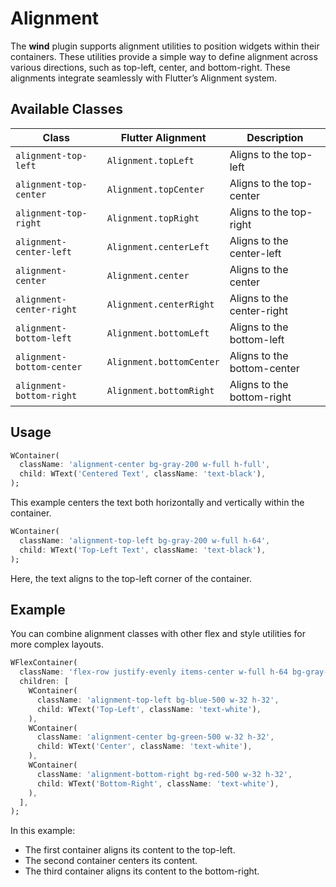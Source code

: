 # Alignment

The **wind** plugin supports alignment utilities to position widgets within their containers. These utilities provide a simple way to define alignment across various directions, such as top-left, center, and bottom-right. These alignments integrate seamlessly with Flutter’s Alignment system.

## Available Classes

| **Class**                 | **Flutter Alignment**    | **Description**             |
|---------------------------|--------------------------|-----------------------------|
| `alignment-top-left`      | `Alignment.topLeft`      | Aligns to the top-left      |
| `alignment-top-center`    | `Alignment.topCenter`    | Aligns to the top-center    |
| `alignment-top-right`     | `Alignment.topRight`     | Aligns to the top-right     |
| `alignment-center-left`   | `Alignment.centerLeft`   | Aligns to the center-left   |
| `alignment-center`        | `Alignment.center`       | Aligns to the center        |
| `alignment-center-right`  | `Alignment.centerRight`  | Aligns to the center-right  |
| `alignment-bottom-left`   | `Alignment.bottomLeft`   | Aligns to the bottom-left   |
| `alignment-bottom-center` | `Alignment.bottomCenter` | Aligns to the bottom-center |
| `alignment-bottom-right`  | `Alignment.bottomRight`  | Aligns to the bottom-right  |

## Usage

<x-preview path="flex/alignments" size="md" class="min-h-64"></x-preview>

```dart
WContainer(
  className: 'alignment-center bg-gray-200 w-full h-full',
  child: WText('Centered Text', className: 'text-black'),
);
```

This example centers the text both horizontally and vertically within the container.

<x-preview path="flex/alignment_top_left" size="md" class="min-h-64"></x-preview>

```dart
WContainer(
  className: 'alignment-top-left bg-gray-200 w-full h-64',
  child: WText('Top-Left Text', className: 'text-black'),
);
```

Here, the text aligns to the top-left corner of the container.

## Example

You can combine alignment classes with other flex and style utilities for more complex layouts.

<x-preview path="flex/alignment_complex" size="md" class="min-h-64"></x-preview>

```dart
WFlexContainer(
  className: 'flex-row justify-evenly items-center w-full h-64 bg-gray-100',
  children: [
    WContainer(
      className: 'alignment-top-left bg-blue-500 w-32 h-32',
      child: WText('Top-Left', className: 'text-white'),
    ),
    WContainer(
      className: 'alignment-center bg-green-500 w-32 h-32',
      child: WText('Center', className: 'text-white'),
    ),
    WContainer(
      className: 'alignment-bottom-right bg-red-500 w-32 h-32',
      child: WText('Bottom-Right', className: 'text-white'),
    ),
  ],
);
```

In this example:
- The first container aligns its content to the top-left.
- The second container centers its content.
- The third container aligns its content to the bottom-right.
